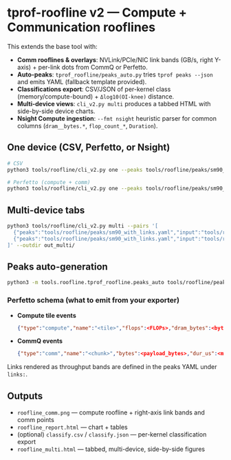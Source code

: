 # tprof-roofline v2 — Compute + Communication rooflines

This extends the base tool with:
- **Comm rooflines & overlays**: NVLink/PCIe/NIC link bands (GB/s, right Y-axis) + per-link dots from CommQ or Perfetto.
- **Auto-peaks**: `tprof_roofline/peaks_auto.py` tries `tprof peaks --json` and emits YAML (fallback template provided).
- **Classifications export**: CSV/JSON of per-kernel class (memory/compute-bound) + `Δlog10(OI-knee)` distance.
- **Multi-device views**: `cli_v2.py multi` produces a tabbed HTML with side-by-side device charts.
- **Nsight Compute ingestion**: `--fmt nsight` heuristic parser for common columns (`dram__bytes.*`, `flop_count_*`, `Duration`).

## One device (CSV, Perfetto, or Nsight)
```bash
# CSV
python3 tools/roofline/cli_v2.py one --peaks tools/roofline/peaks/sm90_with_links.yaml   --input tools/roofline/examples/nsight_min.csv --fmt nsight --dtype bf16_tensor --outdir out/

# Perfetto (compute + comm)
python3 tools/roofline/cli_v2.py one --peaks tools/roofline/peaks/sm90_with_links.yaml   --input tools/roofline/examples/trace_perfetto_mixed.json --fmt perfetto --dtype bf16_tensor --outdir out/   --export-csv out/classify.csv --export-json out/classify.json
```

## Multi-device tabs
```bash
python3 tools/roofline/cli_v2.py multi --pairs '[
  {"peaks":"tools/roofline/peaks/sm90_with_links.yaml","input":"tools/roofline/examples/trace_perfetto_mixed.json","fmt":"perfetto","dtype":"bf16_tensor"},
  {"peaks":"tools/roofline/peaks/sm90_with_links.yaml","input":"tools/roofline/examples/nsight_min.csv","fmt":"nsight","dtype":"fp32"}
]' --outdir out_multi/
```

## Peaks auto-generation
```bash
python3 -m tools.roofline.tprof_roofline.peaks_auto tools/roofline/peaks/auto.yaml
```

### Perfetto schema (what to emit from your exporter)
- **Compute tile events**
  ```json
  {"type":"compute","name":"<tile>","flops":<FLOPs>,"dram_bytes":<bytes>,"dur_us":<microseconds>,"dtype_key":"bf16_tensor"}
  ```
- **CommQ events**
  ```json
  {"type":"comm","name":"<chunk>","bytes":<payload_bytes>,"dur_us":<microseconds>,"link":"NVLink4|PCIe|NIC"}
  ```
Links rendered as throughput bands are defined in the peaks YAML under `links:`.

## Outputs
- `roofline_comm.png` — compute roofline + right-axis link bands and comm points
- `roofline_report.html` — chart + tables
- (optional) `classify.csv` / `classify.json` — per-kernel classification export
- `roofline_multi.html` — tabbed, multi-device, side-by-side figures
